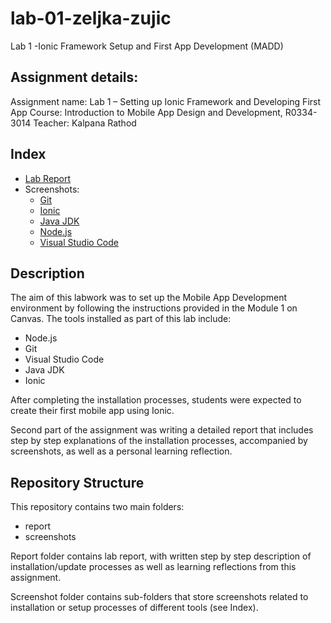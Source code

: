 # lab-01-zeljka-zujic
Lab 1 -Ionic Framework Setup and First App Development (MADD)

## Assignment details:

Assignment name: Lab 1 – Setting up Ionic Framework and Developing First App
Course: Introduction to Mobile App Design and Development, R0334-3014
Teacher: Kalpana Rathod

## Index

- [Lab Report](report/REPORT.md) 
- Screenshots:
  - [Git](screenshots/git) 
  - [Ionic](screenshots/ionic) 
  - [Java JDK](screenshots/java_jdk) 
  - [Node.js](screenshots/node.js) 
  - [Visual Studio Code](screenshots/visual_studio_code) 


## Description

The aim of this labwork was to set up the Mobile App Development environment by following the instructions provided in the Module 1 on Canvas. The tools installed as part of this lab include:

- Node.js  
- Git  
- Visual Studio Code  
- Java JDK  
- Ionic  

After completing the installation processes, students were expected to create their first mobile app using Ionic. 

Second part of the assignment was writing a detailed report that includes step by step explanations of the installation processes, accompanied by screenshots, as well as a personal learning reflection.

## Repository Structure

This repository contains two main folders:
 - report
 - screenshots

Report folder contains lab report, with written step by step description of installation/update processes as well as learning reflections from this assignment. 

Screenshot folder contains sub-folders that store screenshots related to installation or setup processes of different tools (see Index).
